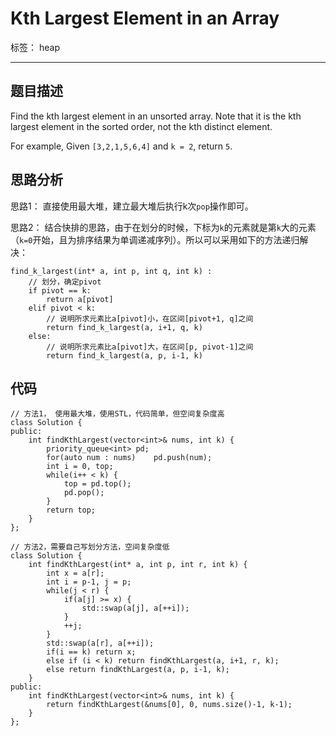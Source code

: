 ﻿# Kth Largest Element in an Array

标签： heap

---
## 题目描述
Find the kth largest element in an unsorted array. Note that it is the kth largest element in the sorted order, not the kth distinct element.

For example,
Given `[3,2,1,5,6,4]` and `k = 2`, return `5`. 

## 思路分析
思路1：
直接使用最大堆，建立最大堆后执行k次`pop`操作即可。

思路2：
结合快排的思路，由于在划分的时候，下标为`k`的元素就是第`k`大的元素（`k=0`开始，且为排序结果为单调递减序列）。所以可以采用如下的方法递归解决：

```
find_k_largest(int* a, int p, int q, int k) :
    // 划分，确定pivot
    if pivot == k:
        return a[pivot]
    elif pivot < k:
        // 说明所求元素比a[pivot]小，在区间[pivot+1, q]之间
        return find_k_largest(a, i+1, q, k)
    else:
        // 说明所求元素比a[pivot]大，在区间[p, pivot-1]之间
        return find_k_largest(a, p, i-1, k)
```


## 代码
```
// 方法1， 使用最大堆，使用STL，代码简单，但空间复杂度高
class Solution {
public:
    int findKthLargest(vector<int>& nums, int k) {
        priority_queue<int> pd;
        for(auto num : nums)    pd.push(num);
        int i = 0, top;
        while(i++ < k) {
            top = pd.top();
            pd.pop();
        }
        return top;
    }
};
```

```
// 方法2，需要自己写划分方法，空间复杂度低
class Solution {
    int findKthLargest(int* a, int p, int r, int k) {
        int x = a[r];
        int i = p-1, j = p;
        while(j < r) {
            if(a[j] >= x) {
                std::swap(a[j], a[++i]);
            }
            ++j;
        }
        std::swap(a[r], a[++i]);
        if(i == k) return x;
        else if (i < k) return findKthLargest(a, i+1, r, k);
        else return findKthLargest(a, p, i-1, k);
    }
public:
    int findKthLargest(vector<int>& nums, int k) {
        return findKthLargest(&nums[0], 0, nums.size()-1, k-1);
    }
};
```


